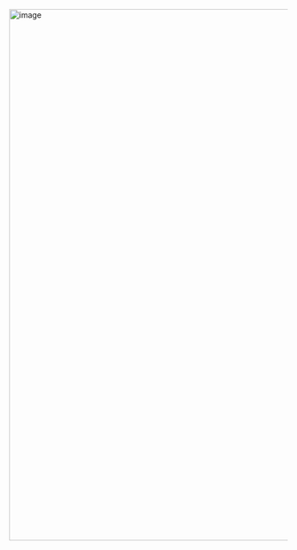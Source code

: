 <img width="960" alt="image" src="https://github.com/user-attachments/assets/104d3d90-999e-48aa-b14e-28b24f027bad">
